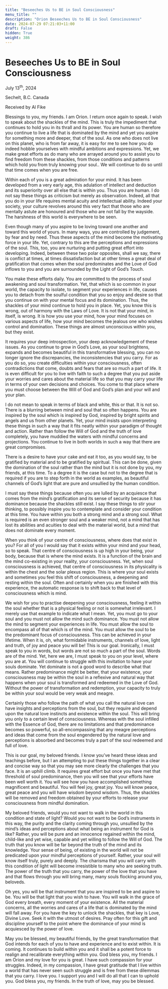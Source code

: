 ```yaml
---
title: "Beseeches Us to BE in Soul Consciousness"
menu_title: ""
description: "Orion Beseeches Us to BE in Soul Consciousness"
date: 2024-07-29 07:21:03+11:00
draft: False
hidden: True
weight: 386
---
```

# Beseeches Us to BE in Soul Consciousness

July 13<sup>th</sup>, 2024

Sechelt, B.C. Canada

Received by Al Fike 


Blessings to you, my friends. I am Orion. I return once again to speak. I wish to speak about the shackles of the mind. This is truly the impediment that continues to hold you in its thrall and its power. You are human so therefore you continue to live a life that is dominated by the mind and yet you aspire for something more and deeper, that of the soul. As one who does not live on this planet, who is from far away, it is easy for me to see how you do indeed hobble yourselves with mindful ambitions and expressions. Yet, we make great efforts as do many who are arrayed around you to assist you to find freedom from these shackles, from those conditions and patterns which hold you from truly knowing your soul.. We will continue to do so until that time comes when you are free. 

Within each of you is a great admiration for your mind. It has been developed from a very early age, this adulation of intellect and deduction and its superiority over all else that is within you. Thus you are human. I do not say these things as criticism but merely as observation. Indeed, all that you do in your life requires mental acuity and intellectual ability. Indeed your society, your culture revolves around this very fact that those who are mentally astute are honoured and those who are not fall by the wayside. The harshness of this world is everywhere to be seen. 

Even though many of you aspire to be loving toward one another and toward this world of yours. In many ways, you are controlled by judgement, by fear and by need. Thus these aspects of the mind become the motivating force in your life. Yet, contrary to this are the perceptions and expressions of the soul. This, too, you are nurturing and putting great effort into developing. Indeed, between these two polar opposites, shall we say, there is conflict at times, at times dissatisfaction but at other times a great deal of gratification that comes when the soul predominates and the Love of God inflows to you and you are surrounded by the Light of God’s Touch.

You make these efforts daily. You are committed to the process of soul awakening and soul transformation. Yet, that which is so common in your world, the capacity to isolate, to segment your experiences in life, causes you to detach from the soulful condition that you so enjoy and desire so that you continue on with your mental focus and its domination. Thus, the shackles of your mind continue to hold you in place. Yet, you know this is wrong, out of harmony with the Laws of Love. It is not that your mind, in itself, is wrong. It is how you use your mind, how your mind focuses on various aspects of life, how your mind becomes the jealous one who wishes control and domination. These things are almost unconscious within you, but they exist. 

It requires your deep introspection, your deep acknowledgement of these issues. As you continue to grow in God’s Love, as your soul brightens, expands and becomes beautiful in this transformative blessing, you can no longer ignore the discrepancies, the inconsistencies that you carry. For as you do so, you create difficulties within your consciousness, often contradictions that come, doubts and fears that are so much a part of life. It is even difficult for you to live with faith to such a degree that you put aside your worries and cares about the material life so that you may carry your life in terms of your own decisions and choices. You come to that place where you must choose between the Will of God and God’s plan and your will and your plan.

I do not mean to speak in terms of black and white, this or that. It is not so. There is a blurring between mind and soul that so often happens. You are inspired by the soul which is inspired by God, inspired by bright spirits and angels and us from other planets. Yet, your mind insists upon interpreting these things in such a way that it fits neatly within your paradigm of thought and action. Rather than follow the Will of God and the truth of love completely, you have muddied the waters with mindful concerns and projections. You continue to live in both worlds in such a way that there are great compromises. 

There is a desire to have your cake and eat it too, as you would say, to be gratified by material and to be gratified by spiritual. This can be done, given the domination of the soul rather than the mind but it is not done by you, my friends, at this time. To a degree it is the case but not to the degree that is required if you are to step forth in the world as examples, as beautiful channels of God’s light that are pure and unsullied by the human condition.

I must say these things because often you are lulled by an acquiesce that comes from the mind’s gratification and its sense of security because it has dominance because the shackles still exist. I say these things to stir your thinking, to possibly inspire you to contemplate and consider your condition at this time. You have within you both a strong mind and a strong soul. What is required is an even stronger soul and a weaker mind, not a mind that has lost its abilities and acuities to deal with the material world, but a mind that does not dominate every moment. 

When you think of your centre of consciousness, where does that exist in you? For all of you I would say that it exists within your mind and your head, so to speak. That centre of consciousness is up high in your being, your body, because that is where the mind exists. It is a function of the brain and the mind co-existing in your reality, your consciousness. Yet, when soul consciousness is achieved, that centre of consciousness in its physicality is within the chest and the solar plexus region. This is where your soul exists and sometimes you feel this shift of consciousness, a deepening and resting within the soul. Often and certainly when you are finished with this experience, the automatic response is to shift back to that level of consciousness which is mind.

We wish for you to practise deepening your consciousness, feeling it within the soul whether that is a physical feeling or not is somewhat irrelevant. I merely use that example to indicate what I mean. Yet, you must go to your soul and you must not allow the mind such dominance. You must not allow the mind to segment your experiences in life. You must allow the soul to encompass all of that which is of the mind. You must allow the soul to be the predominant focus of consciousness. This can be achieved in your lifetime. When it is, oh, what formidable instruments, channels of love, light and truth, of joy and peace you will be! This is our goal. Ironically, I must speak to you in words, but words are not so much a part of the soul. Words are of the mind. Yet, here we are, I must speak to you on your level, where you are at. You will continue to struggle with this invitation to have your souls dominate. Yet dominate is not a good word to describe what that means. Rather predominance might be better, that your existence, your consciousness may be within the soul in a reflexive and natural way that happens when your soul is transformed and redeemed in the Love of God. Without the power of transformation and redemption, your capacity to truly be within your soul would be very weak and meagre.

Certainly those who follow the path of what you call the natural love can have insights and perceptions from the soul, but they require and depend upon the natural love instincts and existence within the soul. This will bring you only to a certain level of consciousness. Whereas with the soul infilled with the Essence of God, there are no limitations and that predominance becomes so powerful, so all-encompassing that any meagre perceptions and ideas that come from the soul engendered by the natural love and perceptions is absorbed and becomes truly a part of the soul redeemed and full of love.

This is our goal, my beloved friends. I know you’ve heard these ideas and teachings before, but I an attempting to put these things together in a clear and concise way so that you may see more clearly the challenges that you face. It is an uphill climb. It requires great effort but once you have met that threshold of soul predominance, then you will see that your efforts have been well worth it. You will see how you have accomplished something magnificent and beautiful. You will feel joy, great joy. You will know peace, great peace and you will have wisdom beyond wisdom. Thus, the shackles will be removed and freedom obtained by your efforts to release your consciousness from mindful domination.

My beloved friends, would you not want to walk in the world in this condition and state of light? Would you not want to be God’s instruments in this way, the purity and the clarity coming through you, unsullied by the mind’s ideas and perceptions about what being an instrument for God is like? Rather, you will be pure and an innocence regained within the mind, child-like and yet wise, capable and yet willing to follow the Will of God. The truth that you know will be far beyond the truth of the mind and its knowledge. Your sense of being, of existing in the world will not be predicated upon your mindful perceptions of yourself. Rather, your soul will know itself truly, purely and deeply. The charisma that you will carry with this condition of light will become irresistible to many who are seeking truth. The power of the truth that you carry, the power of the love that you have and that flows through you will bring many, many souls flocking around you, beloveds. 

Oh yes, you will be that instrument that you are inspired to be and aspire to be. You will be that light that you wish to have. You will walk in the grace of God every breath, every moment of your existence. All the material concerns, all the worries and cares of a life that is dominated by the mind will fall away. For you have the key to unlock the shackles, that key is Love, Divine Love. Seek it with the utmost of desires. Pray often for this gift and discipline yourself to the point where the dominance of your mind is acquiesced by the power of love.

May you be blessed, my beautiful friends, by the great transformation that God intends for each of you to have and experience and to exist within. It is coming. It continues to build within you and it shall be a potent force to realign and recalibrate everything within you. God bless you, my friends. I am Orion and my love for you is great. I have such compassion for your struggles. Indeed, in my compassion, I have great gratitude that I live within a world that has never seen such struggle and is free from these dilemmas that you carry. I love you. I support you and I will do all that I can to uphold you. God bless you, my friends. In the truth of love, may you be blessed. 